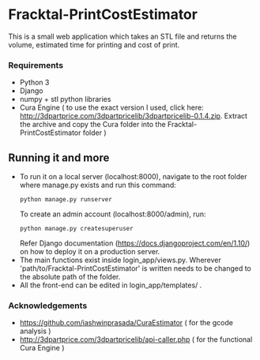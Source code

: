 # Fracktal-PrintCostEstimator

This is a small web application which takes an STL file and returns the volume, estimated time for printing and cost of print.
### Requirements
- Python 3
- Django
- numpy + stl python libraries
- Cura Engine ( to use the exact version I used, click here: http://3dpartprice.com/3dpartpricelib/3dpartpricelib-0.1.4.zip. Extract the archive and copy the Cura folder into the Fracktal-PrintCostEstimator folder )
## Running it and more
* To run it on a local server (localhost:8000), navigate to the root folder where manage.py exists and run this command:
  ```
  python manage.py runserver
  ```
  To create an admin account (localhost:8000/admin), run:
  ```
  python manage.py createsuperuser
  ```
  Refer Django documentation (https://docs.djangoproject.com/en/1.10/) on how to deploy it on a production server.
* The main functions exist inside login_app/views.py. Wherever 'path/to/Fracktal-PrintCostEstimator' is written needs to be changed to the   absolute path of the folder.
* All the front-end can be edited in login_app/templates/ .
### Acknowledgements
- https://github.com/iashwinprasada/CuraEstimator ( for the gcode analysis )
- http://3dpartprice.com/3dpartpricelib/api-caller.php ( for the functional Cura Engine )
